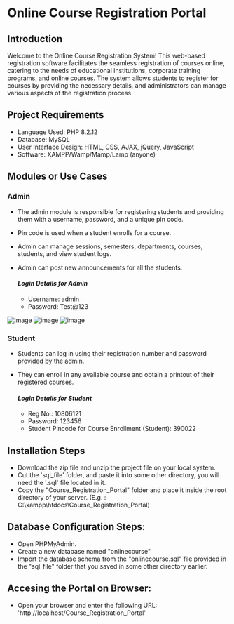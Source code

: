 # Online Course Registration Portal

## Introduction

Welcome to the Online Course Registration System! This web-based registration software facilitates the seamless registration of courses online, catering to the needs of educational institutions, corporate training programs, and online courses. The system allows students to register for courses by providing the necessary details, and administrators can manage various aspects of the registration process.

## Project Requirements

- Language Used: PHP 8.2.12
- Database: MySQL
- User Interface Design: HTML, CSS, AJAX, jQuery, JavaScript
- Software: XAMPP/Wamp/Mamp/Lamp (anyone)

## Modules or Use Cases

### Admin
- The admin module is responsible for registering students and providing them with a username, password, and a unique pin code.
- Pin code is used when a student enrolls for a course.
- Admin can manage sessions, semesters, departments, courses, students, and view student logs.
- Admin can post new announcements for all the students.

  #### _Login Details for Admin_
  - Username: admin
  - Password: Test@123

![image](https://github.com/bhavya51/Course_Registration_Portal/assets/93445041/3ef87444-e8f1-4887-9b1f-b54c452bf332)
![image](https://github.com/bhavya51/Course_Registration_Portal/assets/93445041/07905ff8-71b6-4201-82a3-fe9a7982c17d)
![image](https://github.com/bhavya51/Course_Registration_Portal/assets/93445041/ecf2154c-cfab-4eb4-98c3-c6597f2b36dd)


### Student
- Students can log in using their registration number and password provided by the admin.
- They can enroll in any available course and obtain a printout of their registered courses.

  #### _Login Details for Student_
  - Reg No.: 10806121
  - Password: 123456
  - Student Pincode for Course Enrollment (Student): 390022



## Installation Steps

- Download the zip file and unzip the project file on your local system.
- Cut the 'sql_file' folder, and paste it into some other directory, you will need the '.sql' file located in it.
- Copy the "Course_Registration_Portal" folder and place it inside the root directory of your server. (E.g. : C:\xampp\htdocs\Course_Registration_Portal)

## Database Configuration Steps:
- Open PHPMyAdmin.
- Create a new database named "onlinecourse"
- Import the database schema from the "onlinecourse.sql" file provided in the "sql_file" folder that you saved in some other directory earlier.

## Accesing the Portal on Browser:
- Open your browser and enter the following URL: 'http://localhost/Course_Registration_Portal'
